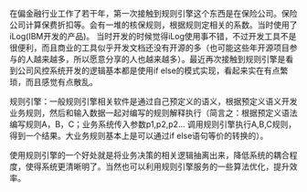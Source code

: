 在偏金融行业工作了若干年，第一次接触到规则引擎这个东西是在保险公司。保险公司计算保费折扣等。会有一堆的核保规则，根据规则定相关的系数。当时使用了iLog\(IBM开发的产品\)。 当时开发的时候觉得iLog使用事不错，不过开发工具不是很便利，而且商业的工具似乎开发文档还没有开源的多（也可能这些年开源项目参与的人越来越多，所以愿意分享的人也越来越多）。最近再次接触到规则引擎是看到公司风控系统开发的逻辑基本都是使用if else的模式实现，看起来实在有点繁琐，而且感觉有点散乱。

规则引擎：一般规则引擎相关软件是通过自己预定义的语义，根据预定义语义开发业务规则，然后和输入数据一起对编写的规则解释执行（简言之：根据预定义语法编写规则A，B，C；业务系统传入参数p1,p2,p2... 调用规则引擎执行A,B,C规则，得到一个结果。大业务规则基本上是可以通过if else语句等价的转换的）。

使用规则引擎的一个好处就是将业务决策的相关逻辑抽离出来，降低系统的耦合程度，使得系统更清晰明了。当然也可以利用规则引擎服务的一些算法优化，提升效率。

